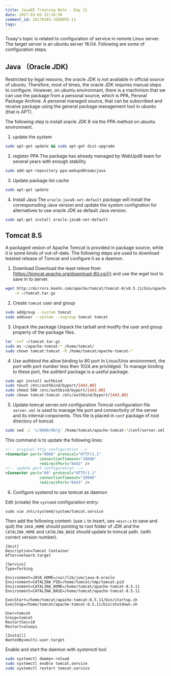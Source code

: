 ```yaml
---
title: JavaEE Training Note - Day 11
date: 2017-03-03 22:34:50
comment_id: 20170303-JEENOTE-11
tags:
---
```


Tosay's topic is related to configuration of service in remote Linux server.
The target server is an ubuntu server 16.04. Following are some of configuration
steps.

Java （Oracle JDK)
-----------------

Restricted by legal reasons, the oracle JDK is not available in official source
of ubuntu. Therefore, most of times, the oracle JDK requires manual steps to
configure. However, on ubuntu environmant, there is a machinism that we can 
use the package from a personal source, which is PPA, Persnal Package Archive.
A personal managed source, that can be subscribed and receive package using 
the general package management tool in ubuntu (that is APT).

The following step is install oracle JDK 8 via the PPA method on ubuntu environment.

1. update the system
```bash
sudo apt-get update && sudo apt-get dist-upgrade
```

2. register PPA
The package has already managed by WebUpd8 team for several years with enough stability.
```bash
sudo add-apt-repository ppa:webupd8team/java
```

3. Update package list cache
```bash
sudo apt-get update
```

4. Install Java
The `oracle-java8-set-default` package will install the corresponsding Java version
and update the system configration for alternatives to use oracle JDK as default
Java version.
```bash
sudo apt-get install oracle-java8-set-default
```

Tomcat 8.5
----------

A packaged vesion of Apache Tomcat is provided in package source, while it is
some kinds of out-of-date. The following steps are used to download leasted release 
of Tomcat and configure it as a daemon.

1. Download 
Download the least relese from [https://tomcat.apache.org/download-80.cgi]()
and use the wget tool to save in to server.
```bash
wget http://mirrors.koehn.com/apache/tomcat/tomcat-8/v8.5.11/bin/apache-tomcat-8.5.11.tar.gz \
    -O ~/tomcat.tar.gz
```

2. Create `tomcat` user and group
```bash
sudo addgroup --system tomcat
sudo adduser --system --ingroup tomcat tomcat
```

3. Unpack the package
Unpack the tarball and modify the user and group property of the package files.
```bash
tar -xvf ~/tomcat.tar.gz
sudo mv ~/apache-tomcat-* /home/tomcat/ 
sudo chown tomcat:tomcat -R /home/tomcat/apache-tomcat-*
```

4. Use authbind the allow binding to 80 port
In Linux/Unix environment, the port with port number less then 1024 are privlidged.
To manage binding to these port, the authbnf package is 
a useful package.
```bash
sudo apt install authbind
sudo touch /etc/authbind/byport/{443,80}
sudo chmod 500 /etc/authbind/byport/{443,80}
sudo chown tomcat:tomcat /etc/authbind/byport/{443,80}
```
5. Update tomcat server.xml configuration
Tomcat configuration file `server.xml` is used to manage hte port and connectivity 
of the server and its internal conponents. This file is placed in
`conf` package of root directory of tomcat.
```bash 
sudo sed -i 's/8080/80/g' /home/tomcat/apache-tomcat-*/conf/server.xml
```
This command is to update the following lines:
```xml
<!-- original http configuration -->
<Connector port="8080" protocol="HTTP/1.1"
               connectionTimeout="20000"
               redirectPort="8443" />
<!-- update port configuration -->
<Connector port="80" protocol="HTTP/1.1"
               connectionTimeout="20000"
               redirectPort="8443" />

```

6. Configure systemd to use tomcat as daemon

Edit (create) the `systemd` configuration entry:
```
sudo vim /etc/systemd/system/tomcat.service
```
Then add the following content:
(use `i` to insert, ues `<esc>:x` to save and quit)
the `JAVA_HOME` should pointing to root folder of JDK
and the `CATALINA_HOME` and `CATALINA_BASE` should 
update to tomcat path. (with correct version number).
```
[Unit]
Description=Tomcat Container
After=network.target

[Service]
Type=forking

Environment=JAVA_HOME=/usr/lib/jvm/java-8-oracle
Environment=CATALINA_PID=/home/tomcat/tmp/tomcat.pid
Environment=CATALINA_HOME=/home/tomcat/apache-tomcat-8.5.11
Environment=CATALINA_BASE=/home/tomcat/apache-tomcat-8.5.11

ExecStart=/home/tomcat/apache-tomcat-8.5.11/bin/startup.sh
ExecStop=/home/tomcat/apache-tomcat-8.5.11/bin/shutdown.sh

User=tomcat
Group=tomcat
RestartSec=10
Restart=always

[Install]
WantedBy=multi-user.target
```

Enable and start the daemon with systemctl tool
```bash
sudo systemctl daemon-reload
sudo systemctl enable tomcat.service
sudo systemctl restart tomcat.service
```
